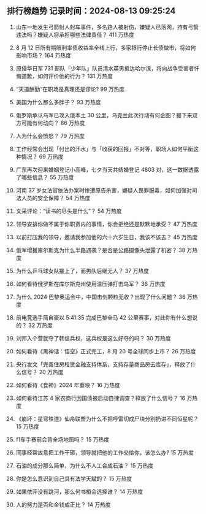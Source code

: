 
## 排行榜趋势 记录时间：2024-08-13 09:25:24
  
  1. 山东一地发生弓箭射人射车事件，多名路人被射伤，嫌疑人已落网，持有弓箭违法吗？嫌疑人将承担哪些法律责任？ 411 万热度
    
  2. 8 月 12 日所有期限利率债收益率全线上行，多家银行停止长债做市，将如何影响市场？ 164 万热度
    
  3. 原侵华日军 731 部队「少年队」队员清水英男抵达哈尔滨，将向战争受害者忏悔道歉，如何评价他的行为？ 131 万热度
    
  4. “天道酬勤“在职场是真理还是谬论? 99 万热度
    
  5. 美国为什么那么多胖子？ 93 万热度
    
  6. 俄罗斯承认乌军已攻入俄本土 30 公里，乌克兰此次行动有何企图？接下来双方可能有何动向？ 86 万热度
    
  7. 人为什么会愤怒？ 79 万热度
    
  8. 工作经常会出现「付出的汗水」与「收获的回报」不对等，职场人如何平衡这种情况？ 69 万热度
    
  9. 广东再次迎来婚姻登记小高峰，七夕当天共结婚登记 4803 对，这一数据透露了哪些信息？ 55 万热度
    
  10. 河南 37 岁女法官依法办案时惨遭原告杀害，嫌疑人畏罪服毒，如何加强对司法人员的安全保障？ 54 万热度
    
  11. 文采评论：“读书的尽头是什么”？ 54 万热度
    
  12. 领导安排你做不属于你职责内的事情，你会拒绝还是默默地承受？ 47 万热度
    
  13. 以前打压我的领导，邀请我参加他的六十六岁生日，我该不该去？ 45 万热度
    
  14. 俄军增援库尔斯克为什么半路遇袭？是否是公路摄像头泄露了机密？ 38 万热度
    
  15. 为什么乒乓球女队接上了，而男队后继无人？ 37 万热度
    
  16. 如何看待俄罗斯在库尔斯克州使用温压弹打击乌军？ 36 万热度
    
  17. 为什么 2024 巴黎奥运会中，中国击剑颗粒无收？出现了什么问题？ 36 万热度
    
  18. 前电竞选手简自豪以 5:41:35 完成巴黎全马 42 公里赛事，对此你有什么想说的？ 32 万热度
    
  19. 刘邦入个营就夺了韩信兵权，这兵权是这么好夺的吗？ 30 万热度
    
  20. 如何看待《黑神话：悟空》正式完工，8 月 20 号全球同步上市？ 26 万热度
    
  21. 央行发文「完善住房租赁金融支持体系，支持存量商品房去库存」，释放了什么信号？ 20 万热度
    
  22. 如何看待《食神》2024 年重映？ 16 万热度
    
  23. 如何看待江苏 4 家农商行因国债被启动自律调查？释放了什么信号？ 16 万热度
    
  24. 《崩坏：星穹铁道》仙舟联盟为什么不把呼雷切成尸块分别扔进不同恒星呢？ 15 万热度
    
  25. f1车手赛前会背全场地图吗？ 15 万热度
    
  26. 同事经常故意把工作干砸，领导就把他的工作交给你，该怎么办? 15 万热度
    
  27. 石油的成分那么简单，为什么不人工合成石油？ 15 万热度
    
  28. 你是怎么意识到自己具有法学天赋的？ 15 万热度
    
  29. 如果依萍没有跳河，那么何书桓会选择谁？ 14 万热度
    
  30. 人的努力是否和金钱成正比？ 14 万热度
    